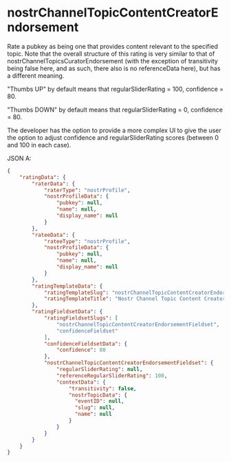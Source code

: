 nostrChannelTopicContentCreatorEndorsement
=====

Rate a pubkey as being one that provides content relevant to the specified topic. Note that the overall structure of this rating is very similar to that of nostrChannelTopicsCuratorEndorsement (with the exception of transitivity being false here, and as such, there also is no referenceData here), but has a different meaning.

"Thumbs UP" by default means that regularSliderRating = 100, confidence = 80.

"Thumbs DOWN" by default means that regularSliderRating = 0, confidence = 80.

The developer has the option to provide a more complex UI to give the user the option to adjust confidence and regularSliderRating scores (between 0 and 100 in each case).

JSON A:

```json
{
    "ratingData": {
        "raterData": {
            "raterType": "nostrProfile",
            "nostrProfileData": {
                "pubkey": null,
                "name": null,
                "display_name": null
            }
        },
        "rateeData": {
            "rateeType": "nostrProfile",
            "nostrProfileData": {
                "pubkey": null,
                "name": null,
                "display_name": null
            }
        },
        "ratingTemplateData": {
            "ratingTemplateSlug": "nostrChannelTopicContentCreatorEndorsement",
            "ratingTemplateTitle": "Nostr Channel Topic Content Creator Endorsement"
        },
        "ratingFieldsetData": {
            "ratingFieldsetSlugs": [
                "nostrChannelTopicContentCreatorEndorsementFieldset",
                "confidenceFieldset"
            ],
            "confidenceFieldsetData": {
                "confidence": 80
            },
            "nostrChannelTopicContentCreatorEndorsementFieldset": {
                "regularSliderRating": null,
                "referenceRegularSliderRating": 100,
                "contextData": {
                    "transitivity": false,
                    "nostrTopicData": {
                      "eventID": null,
                      "slug": null,
                      "name": null
                    }
                }
            }
        }
    }
}
```
